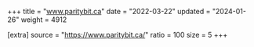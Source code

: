 +++
title = "www.paritybit.ca"
date = "2022-03-22"
updated = "2024-01-26"
weight = 4912

[extra]
source = "https://www.paritybit.ca/"
ratio = 100
size = 5
+++
